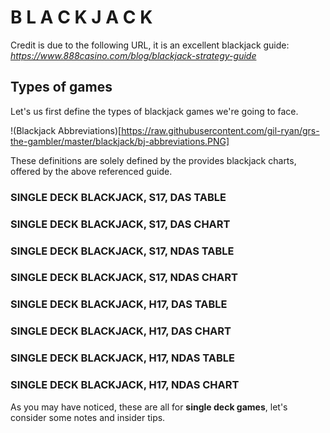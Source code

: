 # B L A C K J A C K

Credit is due to the following URL, it is an excellent blackjack guide: _https://www.888casino.com/blog/blackjack-strategy-guide_
## Types of games

Let's us first define the types of blackjack games we're going to face. 

!(Blackjack Abbreviations)[https://raw.githubusercontent.com/gil-ryan/grs-the-gambler/master/blackjack/bj-abbreviations.PNG]

These definitions are solely defined by the provides blackjack charts, offered by the above referenced guide.

### SINGLE DECK BLACKJACK, S17, DAS TABLE

### SINGLE DECK BLACKJACK, S17, DAS CHART

### SINGLE DECK BLACKJACK, S17, NDAS TABLE

### SINGLE DECK BLACKJACK, S17, NDAS CHART

### SINGLE DECK BLACKJACK, H17, DAS TABLE

### SINGLE DECK BLACKJACK, H17, DAS CHART

### SINGLE DECK BLACKJACK, H17, NDAS TABLE

### SINGLE DECK BLACKJACK, H17, NDAS CHART

As you may have noticed, these are all for __single deck games__, let's consider some notes and insider tips.
